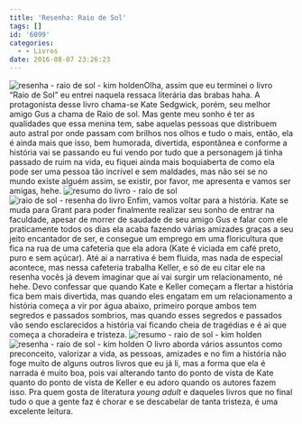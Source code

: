 ```yaml
---
title: 'Resenha: Raio de Sol'
tags: []
id: '6099'
categories:
  - - Livros
date: 2016-08-07 23:26:23
---
```


![resenha - raio de sol - kim holden ](http://natalia.blog.br/wp-content/uploads/2016/08/capa-do-livro-raio-de-sol-kim-holden.jpg)Olha, assim que eu terminei o livro “Raio de Sol” eu entrei naquela ressaca literária das brabas haha. A protagonista desse livro chama-se Kate Sedgwick, porém, seu melhor amigo Gus a chama de Raio de sol. Mas gente meu sonho é ter as qualidades que essa menina tem, sabe aquelas pessoas que distribuem auto astral por onde passam com brilhos nos olhos e tudo o mais, então, ela é ainda mais que isso, bem humorada, divertida, espontânea e conforme a história vai se passando eu fui vendo por tudo que a personagem já tinha passado de ruim na vida, eu fiquei ainda mais boquiaberta de como ela pode ser uma pessoa tão incrível e sem maldades, mas não sei se no mundo existe alguém assim, se existir, por favor, me apresenta e vamos ser amigas, hehe. ![resumo do livro - raio de sol](http://natalia.blog.br/wp-content/uploads/2016/08/páginas-do-livro-raio-de-sol-kim-holden.jpg) ![raio de sol - resenha do livro](http://natalia.blog.br/wp-content/uploads/2016/08/lombada-do-livro-raio-de-sol.jpg) Enfim, vamos voltar para a história. Kate se muda para Grant para poder finalmente realizar seu sonho de entrar na faculdade, apesar de morrer de saudade de seu amigo Gus e falar com ele praticamente todos os dias ela acaba fazendo várias amizades graças a seu jeito encantador de ser, e consegue um emprego em uma floricultura que fica na rua de uma cafeteria que ela adora (Kate é viciada em café preto, puro e sem açúcar). Até ai a narrativa é bem fluida, mas nada de especial acontece, mas nessa cafeteria trabalha Keller, e só de eu citar ele na resenha vocês já devem imaginar que aí vai surgir um relacionamento, né hehe. Devo confessar que quando Kate e Keller começam a flertar a história fica bem mais divertida, mas quando eles engatam em um relacionamento a história começa a vir por água abaixo, primeiro porque ambos tem segredos e passados sombrios, mas quando esses segredos e passados vão sendo esclarecidos a história vai ficando cheia de tragédias e é ai que começa a choradeira e tristeza. ![resumo - raio de sol - kim holden ](http://natalia.blog.br/wp-content/uploads/2016/08/livro-raio-de-sol-de-kim-holden.jpg) ![resenha - raio de sol - kim holden](http://natalia.blog.br/wp-content/uploads/2016/08/contra-capa-do-livro-raio-de-sol.jpg) O livro aborda vários assuntos como preconceito, valorizar a vida, as pessoas, amizades e no fim a história não foge muito de alguns outros livros que eu já li, mas a forma que ela é narrada é muito boa, pois vai alterando tanto do ponto de vista de Kate quanto do ponto de vista de Keller e eu adoro quando os autores fazem isso. Pra quem gosta de literatura _young adult_ e daqueles livros que no final tudo o que a gente faz é chorar e se descabelar de tanta tristeza, é uma excelente leitura.